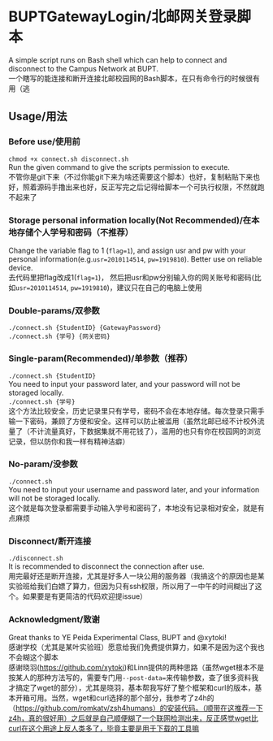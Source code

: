 # BUPTGatewayLogin/北邮网关登录脚本  
A simple script runs on Bash shell which can help to connect and disconnect to the Campus Network at BUPT.  
一个瞎写的能连接和断开连接北邮校园网的Bash脚本，在只有命令行的时候很有用（逃  
## Usage/用法  
### Before use/使用前
`chmod +x connect.sh disconnect.sh`  
Run the given command to give the scripts permission to execute.  
不管你是git下来（不过你能git下来为啥还需要这个脚本）也好，复制粘贴下来也好，照着源码手撸出来也好，反正写完之后记得给脚本一个可执行权限，不然就跑不起来了  
### Storage personal information locally(Not Recommended)/在本地存储个人学号和密码（不推荐）  
Change the variable flag to 1 (`flag=1`), and assign usr and pw with your personal information(e.g.`usr=2010114514`, `pw=1919810`). Better use on reliable device.  
去代码里把flag改成1(`flag=1`)， 然后把usr和pw分别输入你的网关账号和密码(比如`usr=2010114514`, `pw=1919810`)，建议只在自己的电脑上使用  
### Double-params/双参数  
`./connect.sh {StudentID} {GatewayPassword}`  
`./connect.sh {学号} {网关密码}`  
### Single-param(Recommended)/单参数（推荐）  
`./connect.sh {StudentID}`  
You need to input your password later, and your password will not be storaged locally.  
`./connect.sh {学号}`  
这个方法比较安全，历史记录里只有学号，密码不会在本地存储。每次登录只需手输一下密码，兼顾了方便和安全。这样可以防止被滥用（虽然北邮已经不计校外流量了（不计流量真好，下数据集就不用花钱了），滥用的也只有你在校园网的浏览记录，但以防你和我一样有精神洁癖）  
### No-param/没参数  
`./connect.sh`  
You need to input your username and password later, and your information will not be storaged locally.  
这个就是每次登录都需要手动输入学号和密码了，本地没有记录相对安全，就是有点麻烦  
### Disconnect/断开连接
`./disconnect.sh`  
It is recommended to disconnect the connection after use.  
用完最好还是断开连接，尤其是好多人一块公用的服务器（我搞这个的原因也是某实验班给我们白嫖了算力，但因为只有ssh权限，所以用了一中午的时间糊出了这个。如果要是有更简洁的代码欢迎提issue）
### Acknowledgment/致谢  
Great thanks to YE Peida Experimental Class, BUPT and @xytoki!  
感谢学校（尤其是某叶实验班）愿意给我们免费提供算力，如果不是因为这个我也不会糊这个脚本  
感谢晓羽(https://github.com/xytoki)和Linn提供的两种思路（虽然wget根本不是按某人的那种方法写的，需要专门用`--post-data=`来传输参数，查了很多资料我才搞定了wget的部分），尤其是晓羽，基本帮我写好了整个框架和curl的版本，基本开箱可用。当然，wget和curl选择的那个部分，我参考了z4h的（https://github.com/romkatv/zsh4humans）的安装代码。（顺带在这推荐一下z4h，真的很好用）之后就是自己顺便糊了一个联网检测出来，反正感觉wget比curl在这个用途上反人类多了，毕竟主要是用于下载的工具嘛  
